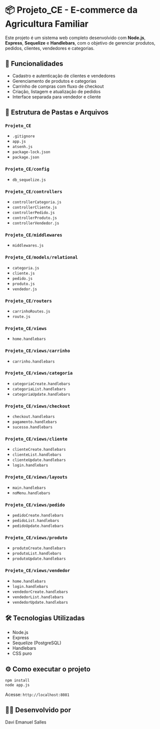 # 📦 Projeto_CE - E-commerce da Agricultura Familiar

Este projeto é um sistema web completo desenvolvido com **Node.js**, **Express**, **Sequelize** e **Handlebars**, com o objetivo de gerenciar produtos, pedidos, clientes, vendedores e categorias.

## 🚀 Funcionalidades
- Cadastro e autenticação de clientes e vendedores
- Gerenciamento de produtos e categorias
- Carrinho de compras com fluxo de checkout
- Criação, listagem e atualização de pedidos
- Interface separada para vendedor e cliente

## 📁 Estrutura de Pastas e Arquivos

### `Projeto_CE`
- `.gitignore`
- `app.js`
- `atsenh.js`
- `package-lock.json`
- `package.json`

### `Projeto_CE/config`
- `db_sequelize.js`

### `Projeto_CE/controllers`
- `controllerCategoria.js`
- `controllerCliente.js`
- `controllerPedido.js`
- `controllerProduto.js`
- `controllerVendedor.js`

### `Projeto_CE/middlewares`
- `middlewares.js`

### `Projeto_CE/models/relational`
- `categoria.js`
- `cliente.js`
- `pedido.js`
- `produto.js`
- `vendedor.js`

### `Projeto_CE/routers`
- `carrinhoRoutes.js`
- `route.js`

### `Projeto_CE/views`
- `home.handlebars`

### `Projeto_CE/views/carrinho`
- `carrinho.handlebars`

### `Projeto_CE/views/categoria`
- `categoriaCreate.handlebars`
- `categoriaList.handlebars`
- `categoriaUpdate.handlebars`

### `Projeto_CE/views/checkout`
- `checkout.handlebars`
- `pagamento.handlebars`
- `sucesso.handlebars`

### `Projeto_CE/views/cliente`
- `clienteCreate.handlebars`
- `clienteList.handlebars`
- `clienteUpdate.handlebars`
- `login.handlebars`

### `Projeto_CE/views/layouts`
- `main.handlebars`
- `noMenu.handlebars`

### `Projeto_CE/views/pedido`
- `pedidoCreate.handlebars`
- `pedidoList.handlebars`
- `pedidoUpdate.handlebars`

### `Projeto_CE/views/produto`
- `produtoCreate.handlebars`
- `produtoList.handlebars`
- `produtoUpdate.handlebars`

### `Projeto_CE/views/vendedor`
- `home.handlebars`
- `login.handlebars`
- `vendedorCreate.handlebars`
- `vendedorList.handlebars`
- `vendedorUpdate.handlebars`

## 🛠️ Tecnologias Utilizadas
- Node.js
- Express
- Sequelize (PostgreSQL)
- Handlebars
- CSS puro

## ⚙️ Como executar o projeto
```bash
npm install
node app.js
```

Acesse: `http://localhost:8081`

## 👨‍💻 Desenvolvido por
Davi Emanuel Salles
